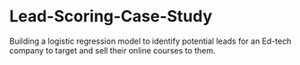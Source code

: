 # Lead-Scoring-Case-Study
Building a logistic regression model to identify potential leads for an Ed-tech company to target and sell their online courses to them.
